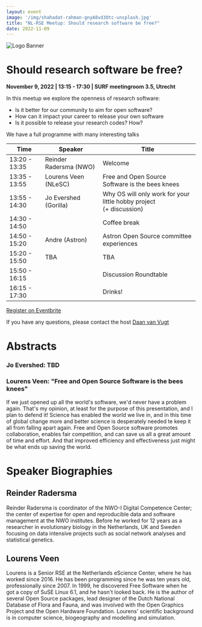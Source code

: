 ```yaml
---
layout: event
image: '/img/shahadat-rahman-gnyA8vd3Otc-unsplash.jpg'
title: "NL-RSE Meetup: Should research software be free?"
date: 2022-11-09
---
```


<!--break-->
![Logo Banner](/img/meetups/logo-banner.jpg)

# Should research software be free?
**November 9, 2022 | 13:15 - 17:30 | SURF meetingroom 3.5, Utrecht**

In this meetup we explore the openness of research software:

- Is it better for our community to aim for open software?
- How can it impact your career to release your own software
- Is it possible to release your research codes? How?

We have a full programme with many interesting talks

| Time | Speaker | Title |
|------|-------|---------|
| 13:20 - 13:35 | Reinder Radersma (NWO) | Welcome
| 13:35 - 13:55 | Lourens Veen (NLeSC) | Free and Open Source Software is the bees knees
| 13:55 - 14:30 | Jo Evershed (Gorilla) | Why OS will only work for your little hobby project<br /> (+ discussion)
| 14:30 - 14:50 |             | Coffee break
| 14:50 - 15:20 | Andre (Astron)       | Astron Open Source committee experiences
| 15:20 - 15:50 | TBA         | TBA
| 15:50 - 16:15 |             | Discussion Roundtable
| 16:15 - 17:30 |             | Drinks!

<a href="https://www.eventbrite.co.uk/e/nl-rse-meetup-should-research-software-be-free-tickets-350352292137" target="_blank">
<div class="btn btn-primary ">
Register on Eventbrite
</div>
</a>

If you have any questions, please contact the host [Daan van Vugt](mailto:dvanvugt@ignitioncomputing.com)


# Abstracts

### Jo Evershed: TBD

### Lourens Veen: "Free and Open Source Software is the bees knees"
If we just opened up all the world's software, we'd never have a problem again. That's my opinion, at least for the purpose of this presentation, and I plan to defend it! Science has enabled the world we live in, and in this time of global change more and better science is desperately needed te keep it all from falling apart again. Free and Open Source software promotes collaboration, enables fair competition, and can save us all a great amount of time and effort. And that improved efficiency and effectiveness just might be what ends up saving the world.


# Speaker Biographies

## Reinder Radersma
Reinder Radersma is coordinator of the NWO-I Digital Competence Center; the center of expertise for open and reproducible data and software management at the NWO institutes. Before he worked for 12 years as a researcher in evolutionary biology in the Netherlands, UK and Sweden focusing on data intensive projects such as social network analyses and statistical genetics. 

## Lourens Veen
Lourens is a Senior RSE at the Netherlands eScience Center, where he has worked since 2016. He has been programming since he was ten years old, professionally since 2007. In 1999, he discovered Free Software when he got a copy of SuSE Linux 6.1, and he hasn't looked back. He is the author of several Open Source packages, lead designer of the Dutch National Database of Flora and Fauna, and was involved with the Open Graphics Project and the Open Hardware Foundation. Lourens' scientific background is in computer science, biogeography and modelling and simulation.

